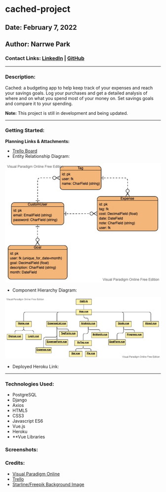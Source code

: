 # cached-project

## **Date:** February 7, 2022

## **Author:** Narrwe Park

### Contact Links: [LinkedIn](https://www.linkedin.com/in/narrwe-park/) | [GitHub](https://github.com/narrwep27)

***

### **Description:**

Cached: a budgeting app to help keep track of your expenses and reach your savings goals. Log your purchases and get a detailed analysis of where and on what you spend most of your money on. Set savings goals and compare it to your spending.

**Note:** This project is still in development and being updated.

***

### **Getting Started:**

**Planning Links & Attachments:**

- [Trello Board](https://trello.com/b/IhtXefM2)
- Entity Relationship Diagram:  

![ERD](./images/ERD.jpg)

- Component Hierarchy Diagram:  

![CHD](./images/CHD.jpg)

- Deployed Heroku Link:

***

### **Technologies Used:**

- PostgreSQL
- Django
- Axios
- HTML5
- CSS3
- Javascript ES6
- Vue.js
- Heroku
- **Vue Libraries

### **Screenshots:**

### **Credits:**

- [Visual Paradigm Online](https://www.visual-paradigm.com/)
- [Trello](https://trello.com/)
- [Starline/Freepik Background Image](https://www.freepik.com/free-vector/white-background-with-triangle-patterns_4403214.htm#query=background%20pattern&position=1&from_view=keyword)
